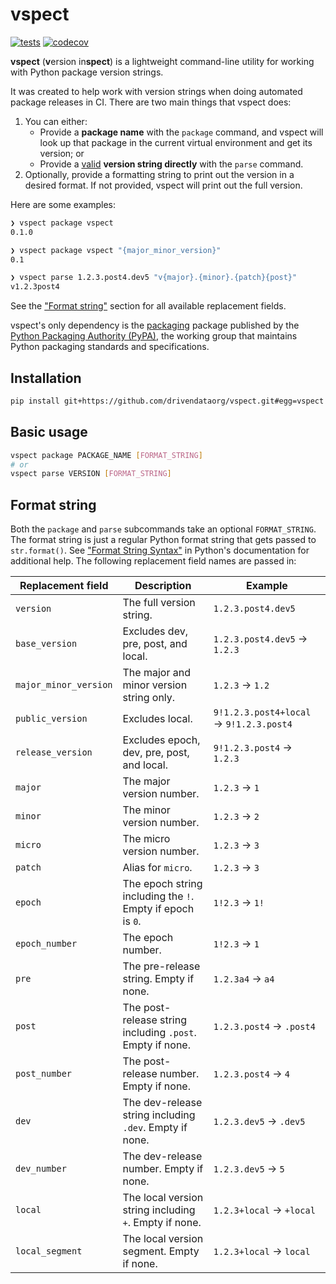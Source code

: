 # vspect

[![tests](https://github.com/drivendataorg/vspect/actions/workflows/tests.yml/badge.svg?branch=main)](https://github.com/drivendataorg/vspect/actions?query=workflow%3Atests+branch%3Amain)
[![codecov](https://codecov.io/gh/drivendataorg/vspect/branch/main/graph/badge.svg)](https://codecov.io/gh/drivendataorg/vspect)

**vspect** (**v**ersion in**spect**) is a lightweight command-line utility for working with Python package version strings.

It was created to help work with version strings when doing automated package releases in CI. There are two main things that vspect does:

1. You can either:
    - Provide a **package name** with the `package` command, and vspect will look up that package in the current virtual environment and get its version; or
    - Provide a [valid](https://packaging.python.org/en/latest/specifications/version-specifiers) **version string directly** with the `parse` command.
2. Optionally, provide a formatting string to print out the version in a desired format. If not provided, vspect will print out the full version.

Here are some examples:

```bash
❯ vspect package vspect
0.1.0

❯ vspect package vspect "{major_minor_version}"
0.1

❯ vspect parse 1.2.3.post4.dev5 "v{major}.{minor}.{patch}{post}"
v1.2.3post4
```

See the ["Format string"](#format-string) section for all available replacement fields.

vspect's only dependency is the [packaging](https://packaging.pypa.io/en/stable/) package published by the [Python Packaging Authority (PyPA)](https://www.pypa.io/en/latest/), the working group that maintains Python packaging standards and specifications.

## Installation

```bash
pip install git+https://github.com/drivendataorg/vspect.git#egg=vspect
```

## Basic usage

```bash
vspect package PACKAGE_NAME [FORMAT_STRING]
# or
vspect parse VERSION [FORMAT_STRING]
```

## Format string

Both the `package` and `parse` subcommands take an optional `FORMAT_STRING`. The format string is just a regular Python format string that gets passed to `str.format()`. See ["Format String Syntax"](https://docs.python.org/3/library/string.html#formatstrings) in Python's documentation for additional help. The following replacement field names are passed in:

| Replacement field       | Description                                                     | Example                         |
|-------------------------|-----------------------------------------------------------------|---------------------------------|
| `version`              | The full version string.                                       | `1.2.3.post4.dev5`             |
| `base_version`         | Excludes dev, pre, post, and local.                           | `1.2.3.post4.dev5` → `1.2.3`   |
| `major_minor_version`  | The major and minor version string only.                       | `1.2.3` → `1.2`                |
| `public_version`       | Excludes local.                                               | `9!1.2.3.post4+local` → `9!1.2.3.post4` |
| `release_version`      | Excludes epoch, dev, pre, post, and local.                    | `9!1.2.3.post4` → `1.2.3`      |
| `major`               | The major version number.                                     | `1.2.3` → `1`                  |
| `minor`               | The minor version number.                                     | `1.2.3` → `2`                  |
| `micro`               | The micro version number.                                     | `1.2.3` → `3`                  |
| `patch`               | Alias for `micro`.                                           | `1.2.3` → `3`                  |
| `epoch`               | The epoch string including the `!`. Empty if epoch is `0`.   | `1!2.3` → `1!`                 |
| `epoch_number`        | The epoch number.                                            | `1!2.3` → `1`                  |
| `pre`                 | The pre-release string. Empty if none.                       | `1.2.3a4` → `a4`               |
| `post`                | The post-release string including `.post`. Empty if none.     | `1.2.3.post4` → `.post4`        |
| `post_number`         | The post-release number. Empty if none.                      | `1.2.3.post4` → `4`            |
| `dev`                 | The dev-release string including `.dev`. Empty if none.       | `1.2.3.dev5` → `.dev5`          |
| `dev_number`          | The dev-release number. Empty if none.                       | `1.2.3.dev5` → `5`             |
| `local`               | The local version string including `+`. Empty if none.       | `1.2.3+local` → `+local`       |
| `local_segment`       | The local version segment. Empty if none.                    | `1.2.3+local` → `local`        |
